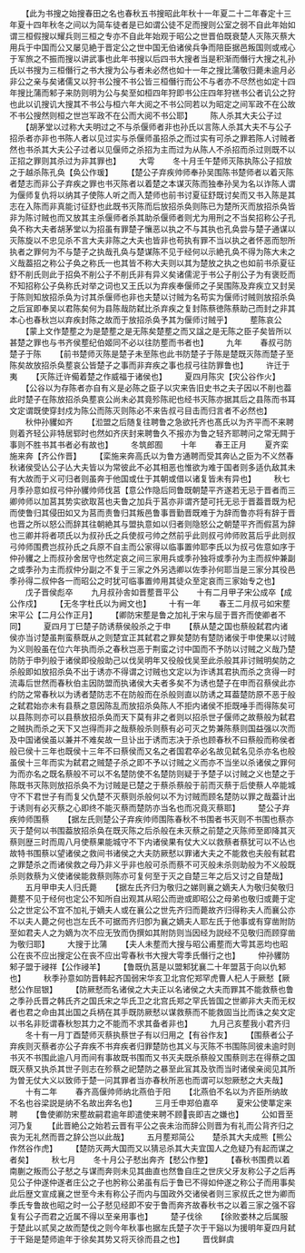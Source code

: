 <!-- { "loadSidebar": true } -->
　　【此为书搜之始搜春田之名也春秋五书搜昭此年秋十一年夏二十二年春定十三年夏十四年秋冬之间以为简车徒者是已如谓公徒不足而搜则公室之弱不自此年始如谓三桓假搜以耀兵则三桓之专亦不自此年始观于昭公之世晋伯既衰楚人灭陈灭蔡大用兵于中国而公又屡见絶于晋定公之世中国无伯诸侯兵争而陪臣据邑叛国则或戒心于军旅之不振而搜以讲武事也此年书搜以后四书大搜者当是积渐而僭行大搜之礼孙氏以书搜为三桓僭行之书大搜为公与者未必然也如十一年之搜比蒲敬归薨未逾月必非公之亲与矣诸儒又以狩书公搜不书公皆三桓僭行而公不与者亦不尽然也如定十四年搜比蒲而邾子来防则明为公与矣至如桓四年狩即书公庄四年狩禚书公者讥公之狩也此以讥搜讥大搜其不书公与桓六年大阅之不书公同若以为昭定之间军政不在公故不书公搜然则桓之世岂军政不在公而大阅不书公耶】
　　陈人杀其大夫公子过
　　【胡茅堂以过称大夫明过之不与杀偃师者非也孙氏以言陈人杀其大夫不与公子招杀者亦非也书陈人者以见过实与杀偃师虽招杀之而过实有可杀之罪若陈人讨贼者然也书杀其大夫公子过者以见偃师之杀招为主而过为从陈人不杀招而杀过则既不以正招之罪则其杀过为非其罪也】
　　大雩
　　冬十月壬午楚师灭陈执陈公子招放之于越杀陈孔奂【奂公作瑗】
　　【楚公子弃疾帅师奉孙吴围陈书楚师者以着灭陈者楚志而非公子弃疾之罪也书灭陈者以着楚之本谋灭陈而独奉孙吴为名以诈陈人谓为偃师复仇将以纳其子使陈人听之而入楚师也前书讨夏征舒既讨矣而又书入陈是其志在入陈而非真能讨征舒也此既书灭陈而后放招杀奂则陈已为楚所灭而放招杀奂皆非为陈讨贼也而又放其主杀偃师者杀其助杀偃师者则尤为用刑之不当矣招称公子孔奂不称大夫者胡茅堂以为招虽有罪楚子懹恶以执之不与其执也孔奂尝与楚子通谋以灭陈旋以不忠见杀不言大夫非陈之大夫也皆非也苟执有罪不当以执之者怀恶而恕所执者之罪何为不与楚子之执哉孔奂与楚谋陈不见于经何以示絶孔奂不得为陈大未之义哉葢招之称公子奂之称氏一也其皆不称大夫则以其为楚放之执之也如前书杀夏征舒不削氏则此于招奂不削公子不削氏非有异义矣诸儒泥于书公子削公子为有褒贬而不知招称公子奂称氏对举之词也又王氏以为弃疾奉偃师之子吴围陈及弃疾立又封吴于陈则知放招杀奂为讨其杀偃师也非也夫楚以讨贼为名苟实为偃师讨贼则放招杀奂之后冝即奉吴以君陈矣何为县陈哉防弑比杀弃疾之复封陈蔡徳陈蔡助己而封之非其本心也春秋岂以弃疾封陈之故而于放招杀奂予其为偃师讨贼乎】
　　塟陈哀公
　　【蒙上文作楚塟之为是楚塟之是无陈矣楚塟之而又諡之是无陈之臣子矣皆所以甚楚之罪也与书齐侯塟纪伯姬同不必以往防塟而书者也】
　　九年
　　春叔弓防楚子于陈
　　【前书楚师灭陈是楚子未至陈也此书防楚子于陈是楚既灭陈而楚子至陈矣故放招杀奂塟哀公皆楚子之事而非弃疾之事也叔弓往防罪鲁也】
　　许迁于夷
　　【灭陈迁许僃着楚之作威福于诸侯也】
　　夏四月陈灾【灾公谷作火】
　　【公谷以为存陈者亦自有义是必陈之臣子以灾来告旧史书之夫子因以不削也葢此时楚子在陈放招杀奂塟哀公尚未必其竟殄陈祀也经书灭陈亦据其后之县陈而书耳文定谓既使穿封戍为陈公而陈灭则陈必不来告叔弓目击而归言者不必然也】
　　秋仲孙貜如齐
　　【涖盟之后随复往聘鲁之急欲托齐也髙氏以为齐平而不来聘则着齐轻公非特居郓时也然如齐庆封来聘鲁久不报亦为鲁之轻齐耶聘问之常无闗于事则不胜书其书者必有故也】
　　冬筑郎囿
　　十年
　　春王正月
　　夏齐栾施来奔【齐公作晋】
　　【栾施来奔高氏以为鲁方通聘而受其奔亾之臣为不义然春秋诸侯受亾公子亾大夫皆以为常彼此不必其相恶也惟欲为难于国者则多适仇敌其未有大故而于义可归者则虽奔于他国或仕于其朝或借以诸复皆未有异也】
　　秋七月季孙意如叔弓仲孙貜帅师伐莒【意公作隐后同鲁既朝楚平齐遂若无忌于晋者而三卿帅师以加莒其势实欲取莒也夫鲁之加兵于莒亦非谓齐楚可托无忌于晋葢晋既为杞而使鲁归其侵田如又为莒而责鲁归其叛邑鲁事晋勤晋既难于为辞而鲁亦将有辞于晋也晋之所以怒公而辞其往朝絶其与盟执意如以归者则隐怒公之朝楚平齐而假莒为辞也三卿并将者项氏以为叔孙氏之兵使叔弓帅之然前乎此则叔弓帅师败莒后乎此则叔弓帅师围费岂叔孙氏之兵原不自主而公家得以临事置帅耶李氏以为叔弓佐意如序于仲孙貜之上而叔孙舍居守也然定哀之间三家用兵或季孙独将或季孙为主而叔仲兼副之或季孙为主而叔仲分副之不复于三家之外另选卿以佐季孙何耶当是三家分其役邑季孙得二叔仲各一而昭公之时犹可临事置帅用其徒众至定哀而三家始专之也】
　　戊子晋侯彪卒
　　九月叔孙舎如晋塟晋平公
　　十有二月甲子宋公成卒【成公作戍】
　　【无冬字杜氏以为阙文也】
　　十有一年
　　春王二月叔弓如宋塟宋平公【二月公作正月】
　　【卿防宋塟是鲁之加礼于宋与屈于晋齐而使卿者不同】
　　夏四月丁巳楚子防诱蔡侯般杀之于申
　　【蔡从楚之国也蔡般弑君内诸侯亦当讨楚虽荆蛮蔡既从之则楚宜正其弑君之罪矣楚防有楚防诸侯于申使果以讨贼为义则般虽在位六年执而杀之春秋岂恶于荆蛮之讨中国而不予防以讨贼之义哉乃楚防防于申列般于诸侯即役般助己以伐吴明年又役般伐吴至此杀般其非讨贼明矣防之杀般即如放招杀奂不出于诱亦不得谓之讨贼也文定以为诈诱其君执而杀之贪得一时流毒后世然而春秋伯主因防盟而执诸侯大夫者多矣不为诱也楚子在申而召蔡侯此亦约防之常春秋以为诱者楚防志不在防般而在杀般则直以防诱之耳葢楚防原不恶于般之弑君始亦未有县蔡之意因陈乱而放招杀奂陈人不拒内诸侯不拒既唾手而得陈矣可以县陈则亦可以县蔡放招杀奂而天下莫有非之者则以招杀世子偃师之故蔡般为弑君之贼执而杀之天下又岂得而非之哉蔡般杀则蔡有必可灭之势兼陈蔡则国益强以次而及中国诸侯虽以兼并不难矣故一旦讣出于诱而志决于杀也顾春秋不曰蔡般而称侯者般已侯十三年也既侯十三年不曰蔡侯而又名之者国君卒必名故见弑名见杀亦名也般虽侯十三年而实为弑君之贼楚子杀之即不予以讨贼之义而亦不当坐以杀诸侯之罪何为而亦名之既名蔡般不可以不名楚防使不名楚防则疑于予楚子以讨贼之义也楚之于陈既书灭陈则放招杀奂不为讨贼是已楚之于蔡杀蔡般于前而灭蔡于后使蔡人卒能城守不下君世子有而复父仇楚不灭蔡则杀般何以不为讨贼而顾名楚防以罪之哉葢计出于诱则有必灭蔡之心即终不能灭蔡而楚防亦当名也而况竟灭蔡耶】
　　楚公子弃疾帅师围蔡
　　【据左氏则楚公子弃疾帅师围陈春秋不书围者书灭则不书围也蔡亦灭于楚何以书围葢放招杀奂在既灭陈之后杀般在未灭蔡之前楚之灭陈师至即降其灭蔡则歴三时而周八月使蔡果能城守不下内诸侯果有仗大义以救蔡者蔡犹可以不亾也故特书围蔡以望诸侯之救间书诸侯之大夫防厥憖以罪诸大夫之不能救也夫般有弑君之罪楚杀之而诸侯救之母乃非义乎非也般可杀而蔡不可灭般未杀则助般为不义般既杀则救蔡为义使诸侯能救蔡则陈亦可复何至于灭之自楚三年之后又讨之自楚哉】
　　五月甲申夫人归氏薨
　　【据左氏齐归为敬归之娣则襄之嫡夫人为敬归矣敬归薨塟不见于经何也定公不知所自出观其从昭公而逊或即昭公之母弟也敬归或薨于定公之世定公不宜不加礼于嫡夫人或在襄公之世先齐归而薨故齐归得称夫人而襄公亦不以夫人薨之何也岂左氏不可据而齐归卽为襄之嫡夫人耶左氏于他事或有穿凿附防至如君夫人之为嫡为次不应无攷而伪撰如其附防则当因经为説经不见敬归而顾穿凿为敬归耶】
　　大搜于比蒲
　　【夫人未塟而大搜与昭公甫塟而大雩其恶均也昭公在丧不应出搜定公在丧不应出雩春秋书大搜大雩季氏僭行之也】
　　仲孙貜防邾子盟于祲祥【公作祲羊】
　　【鲁既仇莒是以盟邾犹襄二十年盟莒于向以仇邾也】
　　秋季孙意如防晋韩起齐国弱宋华亥卫北宫佗郑罕虎曹人杞人于厥憖【厥憖公作屈银】
　　【防厥憖而名诸侯之大夫正以名诸侯之大夫而罪其不能救蔡也鲁之季孙氏晋之韩氏齐之国氏宋之华氏卫之北宫氏郑之罕氏皆国之世卿非大夫而无权者也君之命由其出国之兵柄在其手既防厥憖以谋救蔡而不能救固当比而诛之矣文定以书名非贬谓春秋恕其力之不能而不求其备者非也】
　　九月己亥塟我小君齐归
　　冬十有一月丁酉楚师灭蔡执蔡世子有以归用之【有谷作友】
　　【围蔡者公子弃疾则灭蔡者亦公子弃疾不书弃疾者归罪楚防也其义与灭陈不书围陈同彼未逾时则书灭不书围此逾八月而间有事故既书围而又书灭夫既杀蔡般又围蔡则志在得蔡之国既灭蔡又执杀其世子则志在殄蔡之祀楚防之暴至此冝其及欤而当时诸侯亲阅见其所为曽无仗大义以致师于楚一问其罪者当亦春秋所恶也而谓可以恕厥憖之大夫哉】
　　十有二年
　　春齐高偃帅师纳北燕伯于阳
　　【北燕伯不名以为齐臣所纳故不名也谷梁説是纳不名故出奔名也】
　　三月壬申郑伯嘉卒
　　夏宋公使蕐定来聘
　　【鲁使卿防宋塟故嗣君逾年即遣使来聘不顾丧即吉之嫌也】
　　公如晋至河乃复
　　【此晋絶公之始若云晋有平公之丧未治而辞公则晋为有礼而公背齐归之丧为无礼然而晋之辞公岂以此哉】
　　五月塟郑简公
　　楚杀其大夫成熊【熊公作然谷作虎】
　　【楚防灭两大国而又以猜忌杀其大夫宜国人之危疑乃有起而谋之者矣】
　　秋七月
　　冬十月公子憖出奔齐【憖公作整】
　　【春秋书围费以着南蒯之叛而公子憖之与谋而奔则未见其曲直也然鲁自庄之世庆父牙友称公子之后再见公子仲遂仲遂者庄公之子也肹称公弟虽有后于鲁已不得如仲遂之称公子而用事矣此后歴文宣成襄之世至今未有称公子而内与国政外交诸侯者则三家叔氏之世为卿而季氏专鲁故也昭之时一公子憖见经即不安于鲁而奔齐故春秋书之以着三家之强不容复有公子而君之近属不得以至亲用事也】
　　楚子伐徐
　　【徐败娄林之后属服于楚此以贰吴之故而楚伐之则今年秋事也据左氏楚子次于干谿以为援明年夏四月弑于干谿是楚师逾年于徐矣其势又将灭徐而县之也】
　　晋伐鲜虞
